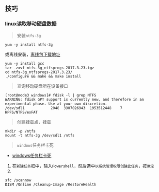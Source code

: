 ## 技巧

### linux读取移动硬盘数据

> 安装`ntfs-3g`

```shell script
yum -y install ntfs-3g
```

或离线安装，[离线包下载地址](https://tuxera.com/opensource/ntfs-3g_ntfsprogs-2017.3.23.tgz)

```shell script
yum -y install gcc
tar -zxvf ntfs-3g_ntfsprogs-2017.3.23.tgz
cd ntfs-3g_ntfsprogs-2017.3.23/
./configure && make && make install
```

> 查询移动硬盘所在设备接口

```shell script
[root@node3 windows]# fdisk -l | grep NTFS
WARNING: fdisk GPT support is currently new, and therefore in an experimental phase. Use at your own discretion.
/dev/sdl1            2048  3907026943  1953512448    7  HPFS/NTFS/exFAT
```

> 创建挂载点，挂载

```shell script
mkdir -p /ntfs
mount -t ntfs-3g /dev/sdl1 /ntfs
```

> `windows`任务栏卡死

- [windows任务栏卡死](http://www.winwin7.com/JC/18357.html)


1. 在`新建任务`框中，输入`Powershell`，然后选中`以系统管理权限创建此任务`，按`确定`
2. 
```shell
sfc /scannow
DISM /Online /Cleanup-Image /RestoreHealth
```